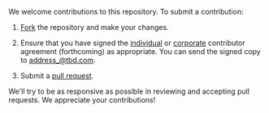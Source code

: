 We welcome contributions to this repository. To submit a contribution:

1.  [Fork](https://github.com/ki-tools/kitools/fork) the repository and make your changes.

2.  Ensure that you have signed the [individual](?) or [corporate](?) contributor agreement (forthcoming) as appropriate. You can send the signed copy to <address_@tbd.com>.

3.  Submit a [pull request](https://help.github.com/articles/using-pull-requests).

We'll try to be as responsive as possible in reviewing and accepting pull requests. We appreciate your contributions!
